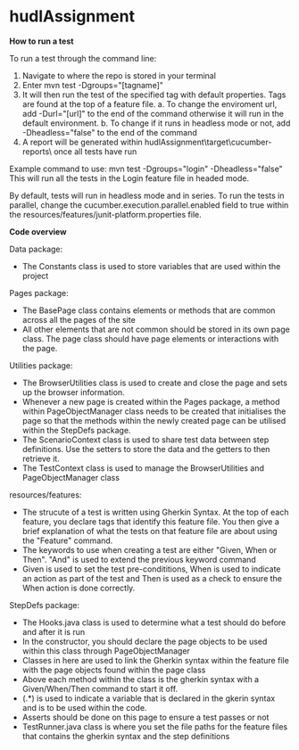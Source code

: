 # hudlAssignment

**How to run a test**

To run a test through the command line:
1. Navigate to where the repo is stored in your terminal
2. Enter mvn test -Dgroups="[tagname]"
3. It will then run the test of the specified tag with default properties. Tags are found at the top of a feature file.
a. To change the enviroment url, add -Durl="[url]" to the end of the command otherwise it will run in the default environment.
b. To change if it runs in headless mode or not, add -Dheadless="false" to the end of the command
4. A report will be generated within hudlAssignment\target\cucumber-reports\ once all tests have run

Example command to use: 
	mvn test -Dgroups="login" -Dheadless="false"
This will run all the tests in the Login feature file in headed mode.

By default, tests will run in headless mode and in series. To run the tests in parallel, change the cucumber.execution.parallel.enabled  field to true within the resources/features/junit-platform.properties file.

**Code overview**

Data package:
* The Constants class is used to store variables that are used within the project

Pages package:
* The BasePage class contains elements or methods that are common across all the pages of the site
* All other elements that are not common should be stored in its own page class. The page class should have page elements or interactions with the page.

Utilities package:
* The BrowserUtilities class is used to create and close the page and sets up the browser information.
* Whenever a new page is created within the Pages package, a method within PageObjectManager class needs to be created that initialises the page so that the methods within the newly created page can be utilised within the StepDefs package.
* The ScenarioContext class is used to share test data between step definitions. Use the setters to store the data and the getters to then retrieve it.
* The TestContext class is used to manage the BrowserUtilities and PageObjectManager class

resources/features:
* The strucute of a test is written using Gherkin Syntax. At the top of each feature, you declare tags that identify this feature file. You then give a brief explanation of what the tests on that feature file are about using the "Feature" command. 
* The keywords to use when creating a test are either "Given, When or Then". "And" is used to extend the previous keyword command
* Given is used to set the test pre-condititions, When is used to indicate an action as part of the test and Then is used as a check to ensure the When action is done correctly.

StepDefs package:
* The Hooks.java class is used to determine what a test should do before and after it is run
* In the constructor, you should declare the page objects to be used within this class through PageObjectManager 
* Classes in here are used to link the Gherkin syntax within the feature file with the page objects found within the page class
* Above each method within the class is the gherkin syntax with a Given/When/Then command to start it off.
* (.*) is used to indicate a variable that is declared in the gkerin syntax and is to be used within the code.
* Asserts should be done on this page to ensure a test passes or not
* TestRunner.java class is where you set the file paths for the feature files that contains the gherkin syntax and the step definitions